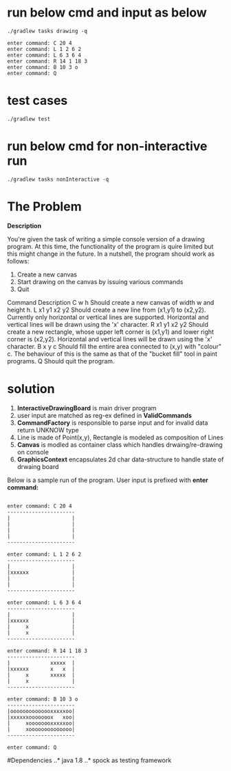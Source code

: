 # run below cmd and input as below
```
./gradlew tasks drawing -q

enter command: C 20 4
enter command: L 1 2 6 2
enter command: L 6 3 6 4
enter command: R 14 1 18 3
enter command: B 10 3 o
enter command: Q
```
# test cases 
```
./gradlew test

```

# run below cmd for non-interactive run
```
./gradlew tasks nonInteractive -q

```



# The Problem 

__Description__

You're given the task of writing a simple console version of a drawing program. 
At this time, the functionality of the program is quire limited but this might change in the future. 
In a nutshell, the program should work as follows:
 1. Create a new canvas
 2. Start drawing on the canvas by issuing various commands
 3. Quit


Command 		Description
C w h           Should create a new canvas of width w and height h.
L x1 y1 x2 y2   Should create a new line from (x1,y1) to (x2,y2). Currently only
                horizontal or vertical lines are supported. Horizontal and vertical lines
                will be drawn using the 'x' character.
R x1 y1 x2 y2   Should create a new rectangle, whose upper left corner is (x1,y1) and
                lower right corner is (x2,y2). Horizontal and vertical lines will be drawn
                using the 'x' character.
B x y c         Should fill the entire area connected to (x,y) with "colour" c. The
                behaviour of this is the same as that of the "bucket fill" tool in paint
                programs.
Q               Should quit the program.

# solution
 1. **InteractiveDrawingBoard** is main driver program
 2. user input are matched as reg-ex defined in **ValidCommands**
 3. **CommandFactory** is responsible to parse input and for invalid data return UNKNOW type
 4. Line is made of Point(x,y), Rectangle is modeled as composition of Lines
 5. **Canvas** is modled as container class which handles drwaing/re-drawing on console
 6. **GraphicsContext** encapsulates 2d char data-structure to handle state of drwaing board


Below is a sample run of the program. User input is prefixed with **enter command:**
```

enter command: C 20 4
----------------------
|                    |
|                    |
|                    |
|                    |
----------------------

enter command: L 1 2 6 2
----------------------
|                    |
|xxxxxx              |
|                    |
|                    |
----------------------

enter command: L 6 3 6 4
----------------------
|                    |
|xxxxxx              |
|     x              |
|     x              |
----------------------

enter command: R 14 1 18 3
----------------------
|             xxxxx  |
|xxxxxx       x   x  |
|     x       xxxxx  |
|     x              |
----------------------

enter command: B 10 3 o
----------------------
|oooooooooooooxxxxxoo|
|xxxxxxooooooox   xoo|
|     xoooooooxxxxxoo|
|     xoooooooooooooo|
----------------------

enter command: Q
```
#Dependencies
..* java 1.8
..* spock as testing framework

